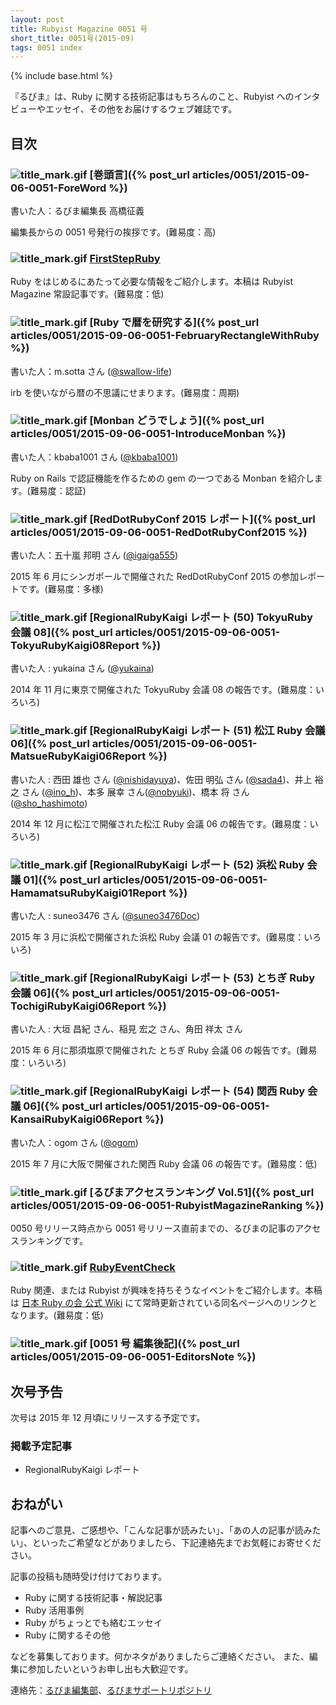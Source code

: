 ```yaml
---
layout: post
title: Rubyist Magazine 0051 号
short_title: 0051号(2015-09)
tags: 0051 index
---
```

{% include base.html %}


『るびま』は、Ruby に関する技術記事はもちろんのこと、Rubyist へのインタビューやエッセイ、その他をお届けするウェブ雑誌です。

## 目次

### ![title_mark.gif]({{base}}{{site.baseurl}}/images/title_mark.gif) [巻頭言]({% post_url articles/0051/2015-09-06-0051-ForeWord %})

書いた人：るびま編集長 高橋征義

編集長からの 0051 号発行の挨拶です。(難易度：高)

### ![title_mark.gif]({{base}}{{site.baseurl}}/images/title_mark.gif) [FirstStepRuby](https://github.com/rubima/rubima/blob/master/first_step_ruby/first-step-ruby-2.0.md)

Ruby をはじめるにあたって必要な情報をご紹介します。本稿は Rubyist Magazine 常設記事です。(難易度：低)

### ![title_mark.gif]({{base}}{{site.baseurl}}/images/title_mark.gif) [Ruby で暦を研究する]({% post_url articles/0051/2015-09-06-0051-FebruaryRectangleWithRuby %})

書いた人：m.sotta さん ([@swallow-life](https://github.com/swallow-life))

irb を使いながら暦の不思議にせまります。(難易度：周期)

### ![title_mark.gif]({{base}}{{site.baseurl}}/images/title_mark.gif) [Monban どうでしょう]({% post_url articles/0051/2015-09-06-0051-IntroduceMonban %})

書いた人：kbaba1001 さん ([@kbaba1001](https://github.com/kbaba1001))

Ruby on Rails で認証機能を作るための gem の一つである Monban を紹介します。(難易度：認証)

### ![title_mark.gif]({{base}}{{site.baseurl}}/images/title_mark.gif) [RedDotRubyConf 2015  レポート]({% post_url articles/0051/2015-09-06-0051-RedDotRubyConf2015 %})

書いた人：五十嵐 邦明 さん ([@igaiga555](http://twitter.com/igaiga555))

2015 年 6 月にシンガポールで開催された RedDotRubyConf 2015 の参加レポートです。(難易度：多様)

### ![title_mark.gif]({{base}}{{site.baseurl}}/images/title_mark.gif) [RegionalRubyKaigi レポート (50) TokyuRuby 会議 08]({% post_url articles/0051/2015-09-06-0051-TokyuRubyKaigi08Report %})

書いた人 : yukaina  さん ([@yukaina](https://twitter.com/yukaina))

2014 年 11 月に東京で開催された TokyuRuby 会議 08 の報告です。(難易度：いろいろ)

### ![title_mark.gif]({{base}}{{site.baseurl}}/images/title_mark.gif) [RegionalRubyKaigi レポート (51) 松江 Ruby 会議 06]({% post_url articles/0051/2015-09-06-0051-MatsueRubyKaigi06Report %})

書いた人 : 西田 雄也 さん ([@nishidayuya](https://twitter.com/nishidayuya))、佐田 明弘 さん ([@sada4](https://twitter.com/sada4))、井上 裕之 さん ([@ino_h](https://twitter.com/ino_h))、本多 展幸 さん([@nobyuki](https://twitter.com/nobyuki))、橋本 将 さん ([@sho_hashimoto](https://twitter.com/sho_hashimoto))

2014 年 12 月に松江で開催された松江 Ruby 会議 06 の報告です。(難易度：いろいろ)

### ![title_mark.gif]({{base}}{{site.baseurl}}/images/title_mark.gif) [RegionalRubyKaigi レポート (52) 浜松 Ruby 会議 01]({% post_url articles/0051/2015-09-06-0051-HamamatsuRubyKaigi01Report %})

書いた人 : suneo3476 さん ([@suneo3476Doc](https://twitter.com/suneo3476Doc))

2015 年 3 月に浜松で開催された浜松 Ruby 会議 01 の報告です。(難易度：いろいろ)

### ![title_mark.gif]({{base}}{{site.baseurl}}/images/title_mark.gif) [RegionalRubyKaigi レポート (53) とちぎ Ruby 会議 06]({% post_url articles/0051/2015-09-06-0051-TochigiRubyKaigi06Report %})

書いた人 : 大垣 昌紀 さん、稲見 宏之 さん、角田 祥太 さん

2015 年 6 月に那須塩原で開催された とちぎ Ruby 会議 06 の報告です。(難易度：いろいろ)

### ![title_mark.gif]({{base}}{{site.baseurl}}/images/title_mark.gif) [RegionalRubyKaigi レポート (54) 関西 Ruby 会議 06]({% post_url articles/0051/2015-09-06-0051-KansaiRubyKaigi06Report %})

書いた人：ogom さん ([@ogom](https://github.com/ogom))

2015 年 7 月に大阪で開催された関西 Ruby 会議 06 の報告です。(難易度：低)

### ![title_mark.gif]({{base}}{{site.baseurl}}/images/title_mark.gif) [るびまアクセスランキング Vol.51]({% post_url articles/0051/2015-09-06-0051-RubyistMagazineRanking %})

0050 号リリース時点から 0051 号リリース直前までの、るびまの記事のアクセスランキングです。

### ![title_mark.gif]({{base}}{{site.baseurl}}/images/title_mark.gif) [RubyEventCheck](https://github.com/ruby-no-kai/official/wiki/RubyEventCheck)

Ruby 関連、または Rubyist が興味を持ちそうなイベントをご紹介します。本稿は [日本 Ruby の会 公式 Wiki](https://github.com/ruby-no-kai/official/wiki) にて常時更新されている同名ページへのリンクとなります。(難易度：低)

### ![title_mark.gif]({{base}}{{site.baseurl}}/images/title_mark.gif) [0051 号 編集後記]({% post_url articles/0051/2015-09-06-0051-EditorsNote %})

## 次号予告

次号は 2015 年 12 月頃にリリースする予定です。

### 掲載予定記事

* RegionalRubyKaigi レポート


## おねがい

記事へのご意見、ご感想や、「こんな記事が読みたい」、「あの人の記事が読みたい」、といったご希望などがありましたら、下記連絡先までお気軽にお寄せください。

記事の投稿も随時受け付けております。

* Ruby に関する技術記事・解説記事
* Ruby 活用事例
* Ruby がちょっとでも絡むエッセイ
* Ruby に関するその他


などを募集しております。何かネタがありましたらご連絡ください。
また、編集に参加したいというお申し出も大歓迎です。

連絡先：[るびま編集部](mailto:magazine@ruby-no-kai.org)、[るびまサポートリポジトリ](https://github.com/rubima/rubima-support)


